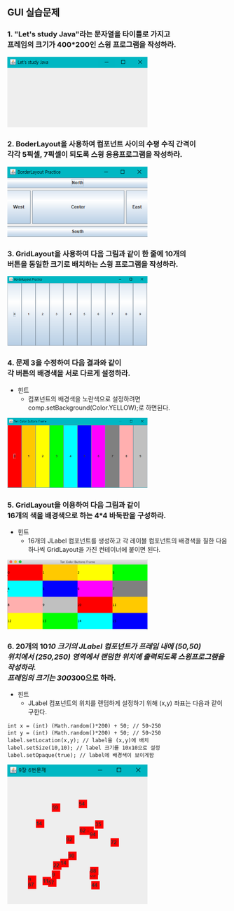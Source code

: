 
## GUI 실습문제
### 1. "Let's study Java"라는 문자열을 타이틀로 가지고<br>프레임의 크기가 400*200인 스윙 프로그램을 작성하라.
<img src="01.png" width="320"/>  
  
### 2. BoderLayout을 사용하여 컴포넌트 사이의 수평 수직 간격이<br>각각 5픽셀, 7픽셀이 되도록 스윙 응용프로그램을 작성하라.
<img src="02.png" width="320"/>    

### 3. GridLayout을 사용하여 다음 그림과 같이 한 줄에 10개의<br>버튼을 동일한 크기로 배치하는 스윙 프로그램을 작성하라.
<img src="03.png" width="320"/>    

### 4. 문제 3을 수정하여 다음 결과와 같이<br>각 버튼의 배경색을 서로 다르게 설정하라.
- 힌트
  - 컴포넌트의 배경색을 노란색으로 설정하려면 comp.setBackground(Color.YELLOW);로 하면된다.
<img src="04.png" width="320"/>    

### 5. GridLayout을 이용하여 다음 그림과 같이<br>16개의 색을 배경색으로 하는 4*4 바둑판을 구성하라.

- 힌트
  - 16개의 JLabel 컴포넌트를 생성하고 각 레이블 컴포넌트의 배경색을 칠한 다음 하나씩 GridLayout을 가진 컨테이너에 붙이면 된다.
<img src="05.png" width="320"/>    

### 6. 20개의 10*10 크기의 JLabel 컴포넌트가 프레임 내에 (50,50)<br>위치에서 (250,250) 영역에서 랜덤한 위치에 출력되도록 스윙프로그램을 작성하라.<br>프레임의 크기는 300*300으로 하라. 
- 힌트
  - JLabel 컴포넌트의 위치를 랜덤하게 설정하기 위해 (x,y) 좌표는 다음과 같이 구한다.
  
```
int x = (int) (Math.random()*200) + 50; // 50~250
int y = (int) (Math.random()*200) + 50; // 50~250
label.setLocation(x,y); // label을 (x,y)에 배치
label.setSize(10,10); // label 크기를 10x10으로 설정
label.setOpaque(true); // label에 배경색이 보이게함 
```

<img src="06.png" width="320"/>    
  


